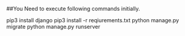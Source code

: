 ##You Need to execute following commands initially.


pip3 install django
pip3 install -r reqiurements.txt
python manage.py migrate
python manage.py runserver
